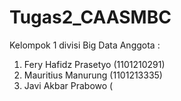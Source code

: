 # Tugas2_CAASMBC

Kelompok 1 divisi Big Data
Anggota :
1. Fery Hafidz Prasetyo (1101210291)
2. Mauritius Manurung (1101213335)
3. Javi Akbar Prabowo (
